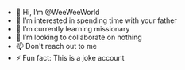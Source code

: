 - 👋 Hi, I’m @WeeWeeWorld
- 👀 I’m interested in spending time with your father
- 🌱 I’m currently learning missionary 
- 💞️ I’m looking to collaborate on nothing
- 📫 Don't reach out to me 
- ⚡ Fun fact: This is a joke account
